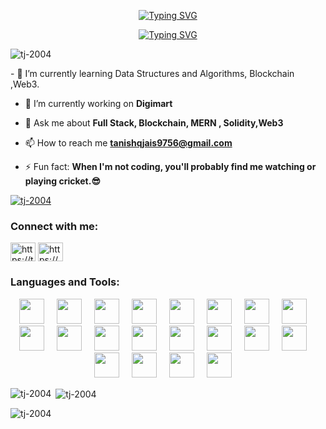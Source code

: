 <p align="center">
<a  href="https://git.io/typing-svg"><img src="https://readme-typing-svg.herokuapp.com?font=Fira+Code&pause=1000&color=00F73F&center=true&width=435&lines=Hi+👋+,+I'm+Tanishq+Jaiswal." alt="Typing SVG" /></a></p>

<p align="center">
<a  href="https://git.io/typing-svg"><img src="https://readme-typing-svg.herokuapp.com?font=Fira+Code&pause=1000&color=00F73F&center=true&width=700&lines=A+Passionate+Full+Stack+Developer+From+India." alt="Typing SVG" /></a></p>
<p align="left"> <img src="https://komarev.com/ghpvc/?username=tj-2004&label=Profile%20views&color=0e75b6&style=flat" alt="tj-2004" /> </p>
<p align="left">
 - 🌱 I’m currently learning  Data Structures and Algorithms, Blockchain ,Web3.

- 🔭 I’m currently working on **Digimart**

- 💬 Ask me about **Full Stack, Blockchain, MERN , Solidity,Web3**

- 📫 How to reach me **tanishqjais9756@gmail.com**

- ⚡ Fun fact: **When I'm not coding, you'll probably find me watching or playing cricket.😎**
 </p>

<p align="left"> <a href="https://github.com/ryo-ma/github-profile-trophy"><img src="https://github-profile-trophy.vercel.app/?username=tj-2004" alt="tj-2004" /></a> </p>

<h3 align="left">Connect with me:</h3>
<p align="left">
<a href="https://twitter.com/https://twitter.com/tanishqjais9756" target="blank"><img align="center" src="https://raw.githubusercontent.com/rahuldkjain/github-profile-readme-generator/master/src/images/icons/Social/twitter.svg" alt="https://twitter.com/tanishqjais9756" height="30" width="40" /></a>
<a href="https://linkedin.com/in/https://www.linkedin.com/in/tanishq-j-913152288/" target="blank"><img align="center" src="https://raw.githubusercontent.com/rahuldkjain/github-profile-readme-generator/master/src/images/icons/Social/linked-in-alt.svg" alt="https://www.linkedin.com/in/tanishq-j-913152288/" height="30" width="40" /></a>
</p>

<h3 align="left">Languages and Tools:</h3>
<div align="center">
<img src="https://cdn.jsdelivr.net/gh/devicons/devicon@latest/icons/html5/html5-original.svg" height="40" />
  <img width="12" />
<img src="https://cdn.jsdelivr.net/gh/devicons/devicon@latest/icons/css3/css3-original.svg" height="40" />
  <img width="12" />
<img src="https://cdn.jsdelivr.net/gh/devicons/devicon@latest/icons/bootstrap/bootstrap-original.svg"  height="40"/>
  <img width="12" />     
<img src="https://cdn.jsdelivr.net/gh/devicons/devicon@latest/icons/tailwindcss/tailwindcss-original.svg" height="40"   />
  <img width="12" />
<img src="https://cdn.jsdelivr.net/gh/devicons/devicon@latest/icons/javascript/javascript-original.svg" height="40" />
  <img width="12" />
<img src="https://cdn.jsdelivr.net/gh/devicons/devicon@latest/icons/babel/babel-original.svg" height = "40" />
  <img width="12" />
<img src="https://cdn.jsdelivr.net/gh/devicons/devicon@latest/icons/react/react-original.svg" height="40"/>
  <img width="12" />
<img src="https://cdn.jsdelivr.net/gh/devicons/devicon@latest/icons/git/git-original.svg" height = "40"/>
  <img width="12" />
<img src="https://cdn.jsdelivr.net/gh/devicons/devicon@latest/icons/github/github-original.svg" height = "40" />
  <img width="12" />
<img src="https://cdn.jsdelivr.net/gh/devicons/devicon@latest/icons/nodejs/nodejs-plain.svg" height = "40" />
  <img width="12" />
<img src="https://cdn.jsdelivr.net/gh/devicons/devicon@latest/icons/express/express-original.svg" height = "40"/>
  <img width="12" /> 
<img src="https://cdn.jsdelivr.net/gh/devicons/devicon@latest/icons/postman/postman-original.svg" height = "40"/>
  <img width="12" /> 
<img src="https://cdn.jsdelivr.net/gh/devicons/devicon@latest/icons/oauth/oauth-original.svg"  height = "40" />
  <img width="12" />
<img src="https://cdn.jsdelivr.net/gh/devicons/devicon@latest/icons/postgresql/postgresql-original.svg"  height = "40"/>
  <img width="12" />
<img src="https://cdn.jsdelivr.net/gh/devicons/devicon@latest/icons/sanity/sanity-original.svg" height = "40" />
  <img width="12" />
<img src="https://cdn.jsdelivr.net/gh/devicons/devicon@latest/icons/solidity/solidity-original.svg" height = "40" />
  <img width="12" />   
<img src="https://cdn.jsdelivr.net/gh/devicons/devicon@latest/icons/c/c-original.svg"  height = "40"/>
  <img width="12" />        
<img src="https://cdn.jsdelivr.net/gh/devicons/devicon@latest/icons/cplusplus/cplusplus-original.svg" height = "40"/>
  <img width="12" />                    
<img src="https://cdn.jsdelivr.net/gh/devicons/devicon@latest/icons/java/java-original.svg"  height = "40"/>
  <img width="12" /> 
<img src="https://cdn.jsdelivr.net/gh/devicons/devicon@latest/icons/python/python-original.svg" height = "40"/>
  <img width="12" />  
</div>  

<p><img align="left" src="https://github-readme-stats.vercel.app/api/top-langs?username=tj-2004&show_icons=true&locale=en&layout=compact" alt="tj-2004" /></p>

<p>&nbsp;<img align="center" src="https://github-readme-stats.vercel.app/api?username=tj-2004&show_icons=true&locale=en" alt="tj-2004" /></p>

<p><img align="center" src="https://github-readme-streak-stats.herokuapp.com/?user=tj-2004&" alt="tj-2004" /></p>
